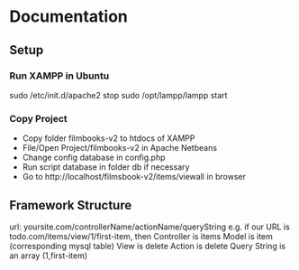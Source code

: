 # Documentation

## Setup
### Run XAMPP in Ubuntu

sudo /etc/init.d/apache2 stop
sudo /opt/lampp/lampp start

### Copy Project
- Copy folder filmbooks-v2 to htdocs of XAMPP
- File/Open Project/filmbooks-v2 in Apache Netbeans
- Change config database in config.php
- Run script database in folder db if necessary
- Go to http://localhost/filmsbook-v2/items/viewall in browser

## Framework Structure

url: yoursite.com/controllerName/actionName/queryString
e.g. if our URL is todo.com/items/view/1/first-item, then
Controller is items
Model is item (corresponding mysql table)
View is delete
Action is delete
Query String is an array (1,first-item)